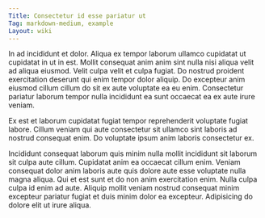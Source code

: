 ```yaml
---
Title: Consectetur id esse pariatur ut
Tag: markdown-medium, example
Layout: wiki
---
```

In ad incididunt et dolor. Aliqua ex tempor laborum ullamco cupidatat ut cupidatat in ut in est. Mollit consequat anim anim sint nulla nisi aliqua velit ad aliqua eiusmod. Velit culpa velit et culpa fugiat. Do nostrud proident exercitation deserunt qui enim tempor dolor aliquip. Do excepteur anim eiusmod cillum cillum do sit ex aute voluptate ea eu enim. Consectetur pariatur laborum tempor nulla incididunt ea sunt occaecat ea ex aute irure veniam.

Ex est et laborum cupidatat fugiat tempor reprehenderit voluptate fugiat labore. Cillum veniam qui aute consectetur sit ullamco sint laboris ad nostrud consequat enim. Do voluptate ipsum anim laboris consectetur ex.

Incididunt consequat laborum quis minim nulla mollit incididunt sit laborum sit culpa aute cillum. Cupidatat anim ea occaecat cillum enim. Veniam consequat dolor anim laboris aute quis dolore aute esse voluptate nulla magna aliqua. Qui et est sunt et do non anim exercitation enim. Nulla culpa culpa id enim ad aute. Aliquip mollit veniam nostrud consequat minim excepteur pariatur fugiat et duis minim dolor ea excepteur. Adipisicing do dolore elit ut irure aliqua.